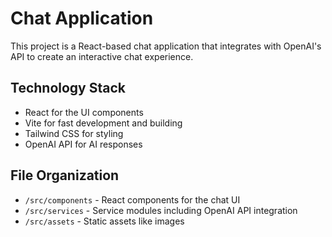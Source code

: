 <!-- Use this file to provide workspace-specific custom instructions to Copilot. For more details, visit https://code.visualstudio.com/docs/copilot/copilot-customization#_use-a-githubcopilotinstructionsmd-file -->

# Chat Application

This project is a React-based chat application that integrates with OpenAI's API to create an interactive chat experience. 

## Technology Stack

- React for the UI components
- Vite for fast development and building
- Tailwind CSS for styling
- OpenAI API for AI responses

## File Organization

- `/src/components` - React components for the chat UI
- `/src/services` - Service modules including OpenAI API integration
- `/src/assets` - Static assets like images
